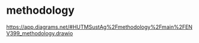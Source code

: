 # methodology
https://app.diagrams.net/#HUTMSustAg%2Fmethodology%2Fmain%2FENV399_methodology.drawio
